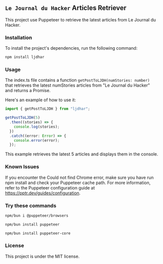 ## `Le Journal du Hacker` Articles Retriever

This project use Puppeteer to retrieve the latest articles from Le Journal du Hacker.

### Installation

To install the project's dependencies, run the following command:

```bash
npm install ljdhar
```

### Usage

The index.ts file contains a function `getPostToLJDH(numStories: number)` that retrieves the latest numStories articles from "Le Journal du Hacker" and returns a Promise.

Here's an example of how to use it:

```typescript
import { getPostToLJDH } from "ljdhar";

getPostToLJDH(5)
  .then((stories) => {
    console.log(stories);
  })
  .catch((error: Error) => {
    console.error(error);
  });
```

This example retrieves the latest 5 articles and displays them in the console.

### Known Issues

If you encounter the Could not find Chrome error, make sure you have run npm install and check your Puppeteer cache path. For more information, refer to the Puppeteer configuration guide at https://pptr.dev/guides/configuration.

### Try these commands

```bash
npm/bun i @puppeteer/browsers
```

```bash
npm/bun install puppeteer
```

```bash
npm/bun install puppeteer-core
```

### License

This project is under the MIT license.
